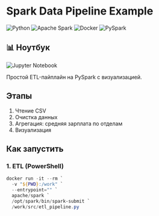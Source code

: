 # Spark Data Pipeline Example
![Python](https://img.shields.io/badge/Python-3.x-blue)
![Apache Spark](https://img.shields.io/badge/Apache_Spark-3.5-red)
![Docker](https://img.shields.io/badge/Docker-Supported-blue)
![PySpark](https://img.shields.io/badge/PySpark-Ready-green)
## 📊 Ноутбук
![Jupyter Notebook](https://img.shields.io/badge/Jupyter_Notebook-F37626?logo=jupyter&logoColor=white)

Простой ETL-пайплайн на PySpark с визуализацией.

## Этапы
1. Чтение CSV
2. Очистка данных
3. Агрегация: средняя зарплата по отделам
4. Визуализация

## Как запустить

### 1. ETL (PowerShell)
```powershell
docker run -it --rm `
  -v "${PWD}:/work" `
  --entrypoint="" `
  apache/spark `
  /opt/spark/bin/spark-submit `
  /work/src/etl_pipeline.py

